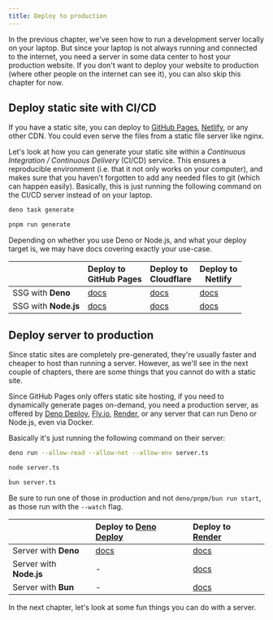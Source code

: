 ```yaml
---
title: Deploy to production
---
```


In the previous chapter, we've seen how to run a development server locally on your laptop. But since your laptop is not always running and connected to the internet, you need a server in some data center to host your production website.
If you don't want to deploy your website to production (where other people on the internet can see it), you can also skip this chapter for now.

## Deploy static site with CI/CD

If you have a static site, you can deploy to [GitHub Pages](https://pages.github.com), [Netlify](https://www.netlify.com/), or any other CDN. You could even serve the files from a static file server like nginx.

Let's look at how you can generate your static site within a _Continuous Integration / Continuous Delivery_ (CI/CD) service. This ensures a reproducible environment (i.e. that it not only works on your computer), and makes sure that you haven't forgotten to add any needed files to git (which can happen easily). Basically, this is just running the following command on the CI/CD server instead of on your laptop.

<div class="col2">

```sh title=Deno
deno task generate
```

```sh title=Node.js
pnpm run generate
```
</div>

Depending on whether you use Deno or Node.js, and what your deploy target is, we may have docs covering exactly your use-case.

|                      | Deploy to<br>GitHub Pages | Deploy to<br>Cloudflare | Deploy to <br>Netlify |
|:---------------------|:---------------|:---------------|---------------------|
| SSG with **Deno**    | [docs][denoGh] | [docs][denoCf] | [docs][denoNetlify] |
| SSG with **Node.js** | [docs][nodeGh] | [docs][nodeCf] | [docs][nodeNetlify] |

[denoGh]: /guide/deploy/ssg-deno-github-pages/
[denoCf]: /guide/deploy/ssg-deno-cloudflare/
[denoNetlify]: /guide/deploy/ssg-deno-netlify/
[nodeGh]: /guide/deploy/ssg-node-github-pages/
[nodeCf]: /guide/deploy/ssg-node-cloudflare/
[nodeNetlify]: /guide/deploy/ssg-node-netlify/

## Deploy server to production

Since static sites are completely pre-generated, they're usually faster and cheaper to host than running a server. However, as we'll see in the next couple of chapters, there are some things that you cannot do with a static site.

Since GitHub Pages only offers static site hosting, if you need to dynamically generate pages on-demand, you need a production server, as offered by [Deno Deploy](https://deno.com/deploy), [Fly.io](https://fly.io/), [Render](https://render.com/), or any server that can run Deno or Node.js, even via Docker.

Basically it's just running the following command on their server:

```sh title=Deno
deno run --allow-read --allow-net --allow-env server.ts
```

```sh title=Node.js
node server.ts
```

```sh title=Bun
bun server.ts
```

Be sure to run one of those in production and not `deno/pnpm/bun run start`, as those run with the `--watch` flag.

|                         | Deploy to [Deno Deploy][dd] | Deploy to [Render][rd] |
|:------------------------|:-------------------|:-------------------|
| Server with **Deno**    | [docs][denoDeploy] | [docs][denoRender] |
| Server with **Node.js** | -                  | [docs][nodeRender] |
| Server with **Bun**     | -                  | [docs][bunRender] |

[dd]: https://deno.com/deploy
[rd]: https://render.com/
[denoDeploy]: /guide/deploy/ssr-deno-deploy/
[denoRender]: /guide/deploy/ssr-deno-render/
[nodeRender]: /guide/deploy/ssr-node-render/
[bunRender]: /guide/deploy/ssr-bun-render/


In the next chapter, let's look at some fun things you can do with a server.
